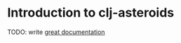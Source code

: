 # Introduction to clj-asteroids

TODO: write [great documentation](http://jacobian.org/writing/what-to-write/)
